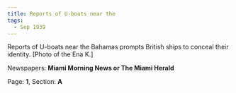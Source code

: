 ```yaml
---  
title: Reports of U-boats near the  
tags:  
  - Sep 1939  
---  
```

  
Reports of U-boats near the Bahamas prompts British ships to conceal their identity. [Photo of the Ena K.]  
  
Newspapers: **Miami Morning News or The Miami Herald**  
  
Page: **1**, Section: **A** 

